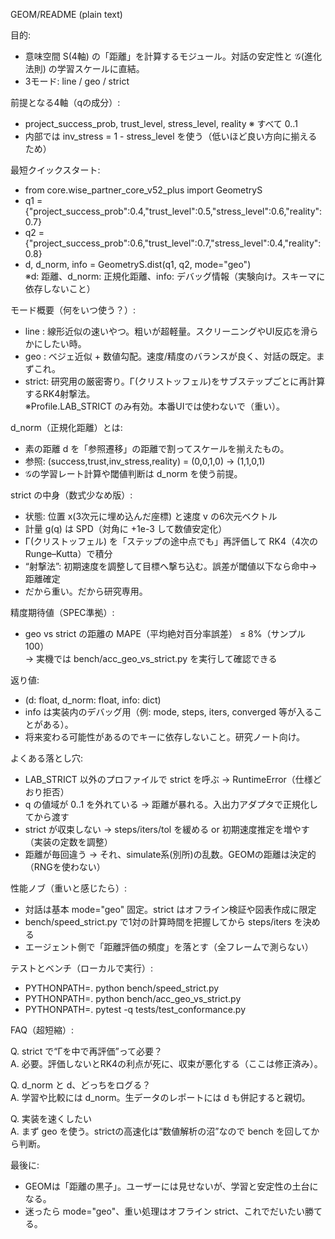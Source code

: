 GEOM/README (plain text)

目的:
  -  意味空間 S(4軸) の「距離」を計算するモジュール。対話の安定性と 𝒢(進化法則) の学習スケールに直結。
   - 3モード: line / geo / strict

前提となる4軸（qの成分）:
  -  project_success_prob, trust_level, stress_level, reality   ※ すべて 0..1
   - 内部では inv_stress = 1 - stress_level を使う（低いほど良い方向に揃えるため）

最短クイックスタート:
  -  from core.wise_partner_core_v52_plus import GeometryS
  -  q1 = {"project_success_prob":0.4,"trust_level":0.5,"stress_level":0.6,"reality":0.7}
  -  q2 = {"project_success_prob":0.6,"trust_level":0.7,"stress_level":0.4,"reality":0.8}
  -  d, d_norm, info = GeometryS.dist(q1, q2, mode="geo")<br>
  ※d: 距離、d_norm: 正規化距離、info: デバッグ情報（実験向け。スキーマに依存しないこと）

モード概要（何をいつ使う？）:
  -  line  : 線形近似の速いやつ。粗いが超軽量。スクリーニングやUI反応を滑らかにしたい時。
   - geo   : ベジェ近似 + 数値勾配。速度/精度のバランスが良く、対話の既定。まずこれ。
  -  strict: 研究用の厳密寄り。Γ(クリストッフェル)をサブステップごとに再計算するRK4射撃法。<br>
         ※Profile.LAB_STRICT のみ有効。本番UIでは使わないで（重い）。

d_norm（正規化距離）とは:
  -  素の距離 d を「参照遷移」の距離で割ってスケールを揃えたもの。
   - 参照: (success,trust,inv_stress,reality) = (0,0,1,0) → (1,1,0,1)
   - 𝒢の学習レート計算や閾値判断は d_norm を使う前提。

strict の中身（数式少なめ版）:
  - 状態: 位置 x(3次元に埋め込んだ座標) と速度 v の6次元ベクトル
  - 計量 g(q) は SPD（対角に +1e-3 して数値安定化）
  - Γ(クリストッフェル) を「ステップの途中点でも」再評価して RK4（4次のRunge–Kutta）で積分
  - “射撃法”: 初期速度を調整して目標へ撃ち込む。誤差が閾値以下なら命中→距離確定
  - だから重い。だから研究専用。

精度期待値（SPEC準拠）:
   - geo vs strict の距離の MAPE（平均絶対百分率誤差） ≤ 8%（サンプル100）<br>
  → 実機では bench/acc_geo_vs_strict.py を実行して確認できる

返り値:
   - (d: float, d_norm: float, info: dict)
  -  info は実装内のデバッグ用（例: mode, steps, iters, converged 等が入ることがある）。
  -  将来変わる可能性があるのでキーに依存しないこと。研究ノート向け。

よくある落とし穴:
  - LAB_STRICT 以外のプロファイルで strict を呼ぶ → RuntimeError（仕様どおり拒否）
  - q の値域が 0..1 を外れている → 距離が暴れる。入出力アダプタで正規化してから渡す
  - strict が収束しない → steps/iters/tol を緩める or 初期速度推定を増やす（実装の定数を調整）
  - 距離が毎回違う → それ、simulate系(別所)の乱数。GEOMの距離は決定的（RNGを使わない）

性能ノブ（重いと感じたら）:
  - 対話は基本 mode="geo" 固定。strict はオフライン検証や図表作成に限定
  - bench/speed_strict.py で1対の計算時間を把握してから steps/iters を決める
  - エージェント側で「距離評価の頻度」を落とす（全フレームで測らない）

テストとベンチ（ローカルで実行）:
  -  PYTHONPATH=. python bench/speed_strict.py
  -  PYTHONPATH=. python bench/acc_geo_vs_strict.py
  -  PYTHONPATH=. pytest -q tests/test_conformance.py

FAQ（超短縮）:<br>

  Q. strict で“Γを中で再評価”って必要？<br>
  A. 必要。評価しないとRK4の利点が死に、収束が悪化する（ここは修正済み）。<br>

  Q. d_norm と d、どっちをログる？<br>
  A. 学習や比較には d_norm。生データのレポートには d も併記すると親切。<br>

  Q. 実装を速くしたい<br>
  A. まず geo を使う。strictの高速化は“数値解析の沼”なので bench を回してから判断。<br>

最後に:
   - GEOMは「距離の黒子」。ユーザーには見せないが、学習と安定性の土台になる。
  -  迷ったら mode="geo"、重い処理はオフライン strict、これでだいたい勝てる。
